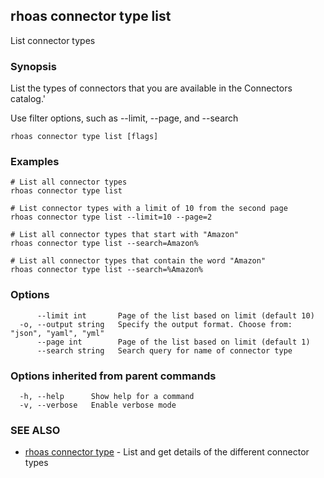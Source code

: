 ## rhoas connector type list

List connector types

### Synopsis

List the types of connectors that you are available in the Connectors catalog.'

Use filter options, such as --limit, --page, and --search


```
rhoas connector type list [flags]
```

### Examples

```
# List all connector types
rhoas connector type list

# List connector types with a limit of 10 from the second page
rhoas connector type list --limit=10 --page=2

# List all connector types that start with "Amazon"
rhoas connector type list --search=Amazon%

# List all connector types that contain the word "Amazon"
rhoas connector type list --search=%Amazon%

```

### Options

```
      --limit int       Page of the list based on limit (default 10)
  -o, --output string   Specify the output format. Choose from: "json", "yaml", "yml"
      --page int        Page of the list based on limit (default 1)
      --search string   Search query for name of connector type
```

### Options inherited from parent commands

```
  -h, --help      Show help for a command
  -v, --verbose   Enable verbose mode
```

### SEE ALSO

* [rhoas connector type](rhoas_connector_type.md)	 - List and get details of the different connector types

